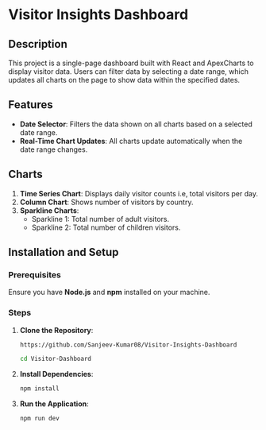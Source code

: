 # Visitor Insights Dashboard

## Description

This project is a single-page dashboard built with React and ApexCharts to display visitor data. Users can filter data by selecting a date range, which updates all charts on the page to show data within the specified dates.

## Features

- **Date Selector**: Filters the data shown on all charts based on a selected date range.
- **Real-Time Chart Updates**: All charts update automatically when the date range changes.

## Charts

1. **Time Series Chart**: Displays daily visitor counts i.e, total visitors per day.
2. **Column Chart**: Shows number of visitors by country.
3. **Sparkline Charts**:
   - Sparkline 1: Total number of adult visitors.
   - Sparkline 2: Total number of children visitors.

## Installation and Setup

### Prerequisites

Ensure you have **Node.js** and **npm** installed on your machine.

### Steps

1. **Clone the Repository**:
    ```bash
    https://github.com/Sanjeev-Kumar08/Visitor-Insights-Dashboard

    cd Visitor-Dashboard
    ```

2. **Install Dependencies**:
    ```bash
    npm install
    ```

3. **Run the Application**:
    ```bash
    npm run dev
    ```

